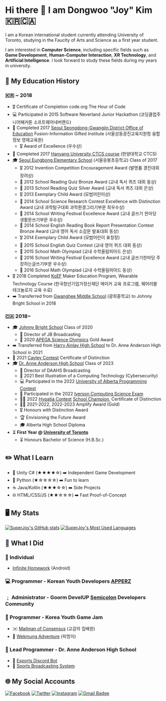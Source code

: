 # Hi there 👋 I am Dongwoo **"Joy" Kim** 🇰🇷🇨🇦
I am a Korean international student currently attending University of Toronto, studying in the Fauclty of Arts and Science as a first year student.

I am interested in **Computer Science**, including specific fields such as **Game Development**, **Human-Computer Interaction**, **XR Technology**, and **Artificial Intelligence**. I look forward to study these fields during my years in university.

## 📖 My Education History
### 🇰🇷 ~ 2018
* 🎖️ Certificate of Completion code.org The Hour of Code
* 💻 Participated in 2015 Software Neverland Junior Hackathon (코딩클럽주니어해커톤 소프트웨어네버랜드)
* 🏫 Completed 2017 [Seoul Seongdong-Gwangjin District Office of Education](http://sdgjedu.sen.go.kr) Fusion-Information Gifted Institute (서울성동광진교육지원청 융합정보 영재교육원)
    * 🎖️ Award of Excellence (우수상)
* 📒 Completed 2017 [Hanyang University CTCS course](https://hysoft.hanyang.ac.kr/main/?skin=value_ctcs.html) (한양대학교 CTCS)
* 🎓 [Seoul Eungbong Elementary School](https://eb.sen.es.kr) (서울응봉초등학교) Class of 2017
    * 🎖️ 2012 Invention Competition Encouragement Award (발명품 경진대회 장려상)
    * 🥉 2012 School Reading Quiz Bronze Award (교내 독서 퀴즈 대회 동상)
    * 🥈 2013 School Reading Quiz Silver Award (교내 독서 퀴즈 대회 은상)
    * 🎖️ 2013 Exemplary Child Award (모범어린이상)
    * 🏅 2014 School Science Research Contest Excellence with Distinction Award (교내 과학탐구대회 과학환경그리기부문 최우수상)
    * 🏅 2014 School Writing Festival Excellence Award (교내 글쓰기 한마당 생활문쓰기부문 우수상)
    * 🥉 2014 School English Reading Book Report Presentation Contest Bronze Award (교내 영어 독서 소감문 발표대회 동상)
    * 🎖️ 2014 Exemplary Child Award (모범어린이 표창장)
    * 🥉 2015 School English Quiz Contest (교내 영어 퀴즈 대회 동상)
    * 🥈 2015 School Math Olympiad (교내 수학올림피아드 은상)
    * 🏅 2016 School Writing Festival Excellence Award (교내 글쓰기한마당 주장하는글쓰기부문 우수상)
    * 🥉 2016 School Math Olympiad (교내 수학올림피아드 동상)
* 🎖️ 2018 Completed [KoEF](http://www.koef.or.kr) Maker Education Program, Wearable Technology Course (한국청년기업가정신재단 메이커 교육 프로그램, 웨어러블 테크놀로지 교육 수료)
* ➡️ Transferred from [Gwanghee Middle School](https://kwanghee.sen.ms.kr) (광희중학교) to Johnny Bright School in 2018
### 🇨🇦 2018~
* 🎓 [Johnny Bright School](https://johnnybright.epsb.ca) Class of 2020
    * 🎥 Director of JB Broadcasting
    * 🥇 2020 [APEGA Science Olympics](https://www.apega.ca/educators-students/educators/science-olympics) Gold Award
* ➡️ Transferred from [Harry Ainlay High School](https://harryainlay.epsb.ca) to Dr. Anne Anderson High School in 2021
* 🏅 2021 [Cayley Contest](https://www.cemc.uwaterloo.ca/contests/pcf.html) Certificate of Distinction
* 🎓 [Dr. Anne Anderson High School](https://anneanderson.epsb.ca) Class of 2023
    * 🎥 Director of DAAHS Broadcasting
    * 🥇 2021 Best Illustration of a Computing Technology (Cybersecurity)
    * 💻 Participated in the 2022 [University of Alberta Programming Contest](https://uapspc.github.io/uapc/index.html)
    * 📝 Participated in the 2022 [Iverson Computing Science Exam](https://www.ualberta.ca/computing-science/explore/iverson-exam/index.html)
    * 🥇🏅 2022 [Hypatia Contest](https://www.cemc.uwaterloo.ca/contests/fgh.html) [School Champion](https://www.instagram.com/p/Ce4Itwcvxxd/?igshid=MzRlODBiNWFlZA==), Certificate of Distinction
    * 🥇🥇 2021-2022, 2022-2023 Amplify Award (Gold)
    * 🎖️ Honours with Distinction Award
    * 🏆 Envisioning the Future Award
    * 🎓 Alberta High School Diploma
* ⏳ **First Year @ [University of Toronto](https://utoronto.ca/)**
    * ⏳ Honours Bachelor of Science (H.B.Sc.)

## ✏️ What I Learn
* 🔲 Unity C# (★★★★☆) ➡️ Independent Game Development
* 🐍 Python (★☆☆☆☆) ➡️ Fun to learn
* ☕️ Java/Kotlin (★★★☆☆) ➡️ Side Projects
* 🌐 HTML/CSS/JS (★★☆☆☆) ➡️ Fast Proof-of-Concept

## 🖥️ My Stats
[![SuperJoy's GitHub stats](https://github-readme-stats.vercel.app/api?username=superjoy0502&theme=dark&count_private=true&show_icons=true)](https://github.com/superjoy0502/) [![SuperJoy's Most Used Languages](https://github-readme-stats.vercel.app/api/top-langs/?username=superjoy0502&theme=dark&layout=compact)](https://github.com/superjoy0502/)

## 🎲 What I Did
### 👤 Individual
* [Infinite Homework](https://play.google.com/store/apps/details?id=com.superjoy.infhomework) (Android)
### 💻 Programmer - Korean Youth Developers [APPERZ](https://www.apperz.co.kr/)
### ﹔ Administrator - Goorm DevelUP [Semicolon](https://discord.gg/mBk3BX8) Developers Community
### 👾 Programmer - Korea Youth Game Jam
* ✉️ [Mailman of Consensus](https://github.com/Ws-Peroth/2021KoreanYouthGameJam_team3) (교감의 집배원)
* 🐶 [Wekmung Adventure](https://github.com/Team-CESCO) (왹멍이)
### 🏫 Lead Programmer - Dr. Anne Anderson High School
* 🤖 [Esports Discord Bot](https://github.com/daahsedmonton/DAAHSEsportsDiscordBot)
* 🎥 [Sports Broadcasting System](https://github.com/daahsedmonton/DAAHS-Sports-Streaming)

## 🌐 My Social Accounts
[![Facebook](https://img.shields.io/badge/-Facebook-2D88FF?style=flat-square&logo=facebook&logoColor=white&link=https://www.facebook.com/dongwookim05/)](https://www.facebook.com/dongwookim05/) [![Twitter](https://img.shields.io/badge/-Twitter-1DA1F2?style=flat-square&logo=twitter&logoColor=white&link=https://twitter.com/superjoy0502)](https://twitter.com/superjoy0502) [![Instagram](https://img.shields.io/badge/-Instagram-E32E7F?style=flat-square&logo=instagram&logoColor=white&link=https://www.instagram.com/superjoy0502/)](https://www.instagram.com/superjoy0502/) [![Gmail Badge](https://img.shields.io/badge/-superjoy0502@gmail.com-EA4335?style=flat-square&logo=Gmail&logoColor=white&link=mailto:superjoy0502@gmail.com)](mailto:superjoy0502@gmail.com)
